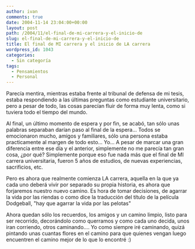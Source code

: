 ```yaml
---
author: ivan
comments: true
date: 2004-11-14 23:04:00+00:00
layout: post
path: /2004/11/el-final-de-mi-carrera-y-el-inicio-de
slug: el-final-de-mi-carrera-y-el-inicio-de
title: El final de MI carrera y el inicio de LA carrera
wordpress_id: 1043
categories:
  - Sin categoría
tags:
  - Pensamientos
  - Personal
---
```


Parecía mentira, mientras estaba frente al tribunal de defensa de mi tesis, estaba respondiendo a las últimas preguntas como estudiante universitario, pero a pesar de todo, las cosas parecían fluir de forma muy lenta, como si tuviera todo el tiempo del mundo.

Al final, un último momento de espera y por fin, se acabó, tan sólo unas palabras separaban darían paso al final de la espera... Todos se emocionaron mucho, amigos y familiares, sólo una persona estaba practicamente al margen de todo esto... Yo... A pesar de marcar una gran diferencia entre ese día y el anterior, simplemente no me parecía tan gran cosa, ¿por qué? Simplemente porque eso fue nada más que el final de MI carrera universitaria, fueron 5 años de estudios, de nuevas experiencias, sacrificios, etc.

Pero es ahora que realmente comienza LA carrera, aquella en la que ya cada uno deberá vivir por separado su propia historia, es ahora que forjaremos nuestro nuevo camino. Es hora de tomar decisiones, de agarrar la vida por las riendas o como dice la traducción del título de la película Dodgeball, "hay que agarrar la vida por las pelotas"

Ahora quedan sólo los recuerdos, los amigos y un camino limpio, listo para ser recorrido, decorándolo como querramos y como cada uno decida, unos iran corriendo, otros caminando.... Yo como siempre iré caminando, quizá pintando unas cuantas flores en el camino para que quienes vengan luego encuentren el camino mejor de lo que lo encontré :)
